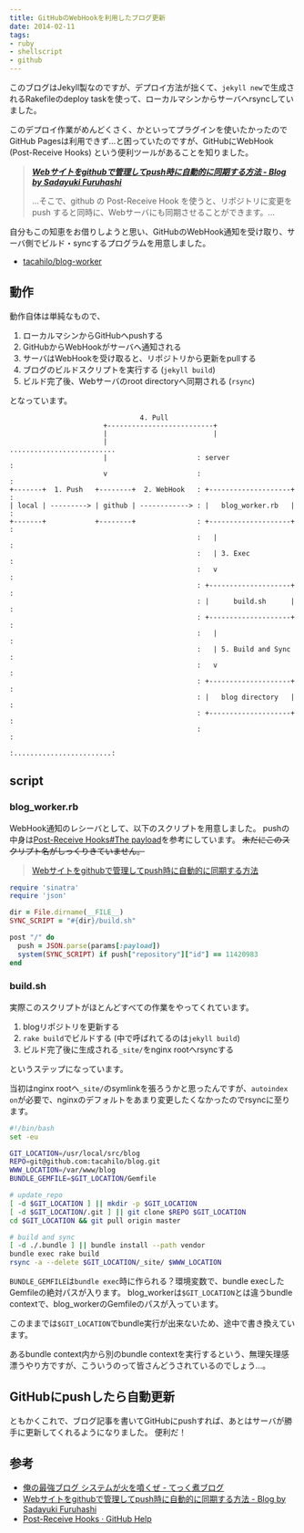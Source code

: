 ```yaml
---
title: GitHubのWebHookを利用したブログ更新
date: 2014-02-11
tags:
- ruby
- shellscript
- github
---
```

このブログはJekyll製なのですが、デプロイ方法が拙くて、`jekyll new`で生成されるRakefileのdeploy taskを使って、ローカルマシンからサーバへrsyncしていました。

このデプロイ作業がめんどくさく、かといってプラグインを使いたかったのでGitHub Pagesは利用できず…と困っていたのですが、GitHubにWebHook (Post-Receive Hooks) という便利ツールがあることを知りました。

> [___Webサイトをgithubで管理してpush時に自動的に同期する方法 - Blog by Sadayuki Furuhashi___](http://frsyuki.hatenablog.com/entries/2011/04/02)
> 
> ...そこで、github の Post-Receive Hook を使うと、リポジトリに変更を push すると同時に、Webサーバにも同期させることができます。...

自分もこの知恵をお借りしようと思い、GitHubのWebHook通知を受け取り、サーバ側でビルド・syncするプログラムを用意しました。

 * [tacahilo/blog-worker](https://github.com/tacahilo/blog-worker)

## 動作

動作自体は単純なもので、

 1. ローカルマシンからGitHubへpushする
 1. GitHubからWebHookがサーバへ通知される
 1. サーバはWebHookを受け取ると、リポジトリから更新をpullする
 1. ブログのビルドスクリプトを実行する (`jekyll build`)
 1. ビルド完了後、Webサーバのroot directoryへ同期される (`rsync`)
 
となっています。

```
                                4. Pull
                       +--------------------------+
                       |                          |
                       |                      ..........................
                       |                      : server                 :
                       v                      :                        :
+-------+  1. Push   +--------+  2. WebHook   : +--------------------+ :
| local | ---------> | github | ------------> : |   blog_worker.rb   | :
+-------+            +--------+               : +--------------------+ :
                                              :   |                    :
                                              :   | 3. Exec            :
                                              :   v                    :
                                              : +--------------------+ :
                                              : |      build.sh      | :
                                              : +--------------------+ :
                                              :   |                    :
                                              :   | 5. Build and Sync  :
                                              :   v                    :
                                              : +--------------------+ :
                                              : |   blog directory   | :
                                              : +--------------------+ :
                                              :                        :
                                              :........................:
```

## script

### blog\_worker.rb

WebHook通知のレシーバとして、以下のスクリプトを用意しました。
pushの中身は[Post-Receive Hooks#The payload](https://help.github.com/articles/post-receive-hooks#the-payload)を参考にしています。
~~未だにこのスクリプト名がしっくりきていません。~~

> [Webサイトをgithubで管理してpush時に自動的に同期する方法](http://frsyuki.hatenablog.com/entries/2011/04/02)

```rb
require 'sinatra'
require 'json'

dir = File.dirname(__FILE__)
SYNC_SCRIPT = "#{dir}/build.sh"

post "/" do
  push = JSON.parse(params[:payload])
  system(SYNC_SCRIPT) if push["repository"]["id"] == 11420983
end
```

### build.sh

実際このスクリプトがほとんどすべての作業をやってくれています。

 1. blogリポジトリを更新する
 1. `rake build`でビルドする (中で呼ばれてるのは`jekyll build`)
 1. ビルド完了後に生成される`_site/`をnginx rootへrsyncする

というステップになっています。

当初はnginx rootへ`_site/`のsymlinkを張ろうかと思ったんですが、`autoindex on`が必要で、nginxのデフォルトをあまり変更したくなかったのでrsyncに至ります。

```sh
#!/bin/bash
set -eu

GIT_LOCATION=/usr/local/src/blog
REPO=git@github.com:tacahilo/blog.git
WWW_LOCATION=/var/www/blog
BUNDLE_GEMFILE=$GIT_LOCATION/Gemfile

# update_repo
[ -d $GIT_LOCATION ] || mkdir -p $GIT_LOCATION
[ -d $GIT_LOCATION/.git ] || git clone $REPO $GIT_LOCATION
cd $GIT_LOCATION && git pull origin master

# build and sync
[ -d ./.bundle ] || bundle install --path vendor
bundle exec rake build
rsync -a --delete $GIT_LOCATION/_site/ $WWW_LOCATION
```

`BUNDLE_GEMFILE`は`bundle exec`時に作られる？環境変数で、bundle execしたGemfileの絶対パスが入ります。
blog\_workerは`$GIT_LOCATION`とは違うbundle contextで、blog\_workerのGemfileのパスが入っています。

このままでは`$GIT_LOCATION`でbundle実行が出来ないため、途中で書き換えています。

あるbundle context内から別のbundle contextを実行するという、無理矢理感漂うやり方ですが、こういうのって皆さんどうされているのでしょう…。

## GitHubにpushしたら自動更新

ともかくこれで、ブログ記事を書いてGitHubにpushすれば、あとはサーバが勝手に更新してくれるようになりました。
便利だ！

## 参考

 * [俺の最強ブログ システムが火を噴くぜ - てっく煮ブログ](http://tech.nitoyon.com/ja/blog/2012/09/20/moved-completed/)
 * [Webサイトをgithubで管理してpush時に自動的に同期する方法 - Blog by Sadayuki Furuhashi](http://frsyuki.hatenablog.com/entries/2011/04/02)
 * [Post-Receive Hooks · GitHub Help](https://help.github.com/articles/post-receive-hooks)
